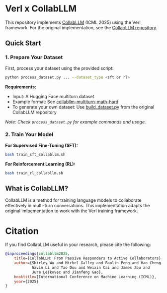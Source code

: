 # Verl x CollabLLM

This repository implements [CollabLLM](https://arxiv.org/pdf/2502.00640) (ICML 2025) using the Verl framework. For the original implementation, see the [CollabLLM repository](https://github.com/Wuyxin/collabllm).

## Quick Start

### 1. Prepare Your Dataset

First, process your dataset using the provided script:

```bash
python process_dataset.py ... --dataset_type <sft or rl>
```

**Requirements:**
- Input: A Hugging Face multiturn dataset
- Example format: See [collabllm-multiturn-math-hard](https://huggingface.co/datasets/collabllm/collabllm-multiturn-math-hard)
- To generate your own dataset: Use [build_dataset.py](https://github.com/Wuyxin/collabllm/blob/main/scripts/engine/build_dataset.py) from the original CollabLLM repository

*Note: Check `process_dataset.py` for example commands and usage.*

### 2. Train Your Model

**For Supervised Fine-Tuning (SFT):**
```bash
bash train_sft_collabllm.sh
```

**For Reinforcement Learning (RL):**
```bash
bash train_rl_collabllm.sh
```

## What is CollabLLM?

CollabLLM is a method for training language models to collaborate effectively in multi-turn conversations. This implementation adapts the original imlpementation to work with the Verl training framework.

# Citation
If you find CollabLLM useful in your research, please cite the following:

```bibtex
@inproceedings{collabllm2025,
    title={CollabLLM: From Passive Responders to Active Collaborators},
    author={Shirley Wu and Michel Galley and Baolin Peng and Hao Cheng and 
            Gavin Li and Yao Dou and Weixin Cai and James Zou and 
            Jure Leskovec and Jianfeng Gao},
    booktitle={International Conference on Machine Learning (ICML)},
    year={2025}
}
```
